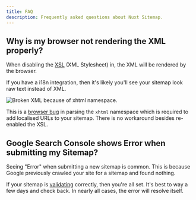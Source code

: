 ```yaml
---
title: FAQ
description: Frequently asked questions about Nuxt Sitemap.
---
```


## Why is my browser not rendering the XML properly?

When disabling the [XSL](/sitemap/guides/customising-ui#disabling-the-xls) (XML Stylesheet) in, the XML will
be rendered by the browser.

If you have a i18n integration, then it's likely you'll see your sitemap look raw text instead of XML.

![Broken XML because of xhtml namespace.](/sitemap/formatting-error.png)

This is a [browser bug](https://bugs.chromium.org/p/chromium/issues/detail?id=580033) in parsing the `xhtml` namespace which is required to add localised URLs to your sitemap.
There is no workaround besides re-enabled the XSL.

## Google Search Console shows Error when submitting my Sitemap?

Seeing "Error" when submitting a new sitemap is common. This is because Google previously
crawled your site for a sitemap and found nothing.

If your sitemap is [validating](https://www.xml-sitemaps.com/validate-xml-sitemap.html) correctly, then you're all set.
It's best to way a few days and check back. In nearly all cases, the error will resolve itself.
